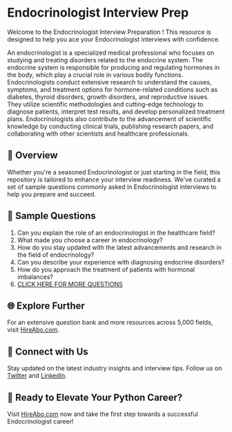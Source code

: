 # Endocrinologist Interview Prep

Welcome to the Endocrinologist Interview Preparation ! This resource is designed to help you ace your Endocrinologist interviews with confidence.

An endocrinologist is a specialized medical professional who focuses on studying and treating disorders related to the endocrine system. The endocrine system is responsible for producing and regulating hormones in the body, which play a crucial role in various bodily functions. Endocrinologists conduct extensive research to understand the causes, symptoms, and treatment options for hormone-related conditions such as diabetes, thyroid disorders, growth disorders, and reproductive issues. They utilize scientific methodologies and cutting-edge technology to diagnose patients, interpret test results, and develop personalized treatment plans. Endocrinologists also contribute to the advancement of scientific knowledge by conducting clinical trials, publishing research papers, and collaborating with other scientists and healthcare professionals.

## 🚀 Overview

Whether you're a seasoned Endocrinologist or just starting in the field, this repository is tailored to enhance your interview readiness. We've curated a set of sample questions commonly asked in Endocrinologist interviews to help you prepare and succeed.

## 📝 Sample Questions

1. Can you explain the role of an endocrinologist in the healthcare field?
2. What made you choose a career in endocrinology?
3. How do you stay updated with the latest advancements and research in the field of endocrinology?
4. Can you describe your experience with diagnosing endocrine disorders?
5. How do you approach the treatment of patients with hormonal imbalances?
6. [CLICK HERE FOR MORE QUESTIONS](https://hireabo.com/job/5_1_44/Endocrinologist)

## 🌐 Explore Further

For an extensive question bank and more resources across 5,000 fields, visit [HireAbo.com](https://www.hireabo.com).

## 📱 Connect with Us

Stay updated on the latest industry insights and interview tips. Follow us on [Twitter](https://twitter.com/hireabo) and [LinkedIn](https://www.linkedin.com/in/hire-abo-3609972a8/).

## 🚀 Ready to Elevate Your Python Career?

Visit [HireAbo.com](https://www.hireabo.com) now and take the first step towards a successful Endocrinologist career!